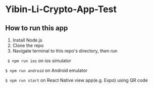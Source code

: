 # Yibin-Li-Crypto-App-Test
## How to run this app
1. Install Node.js
2. Clone the repo
3. Navigate terminal to this repo's directory, then run

``` $ npm run ios``` on ios simulator

``` $ npm run android ``` on Android emulator

``` $ npm run start ``` on React Native view app(e.g. Expo) using QR code
